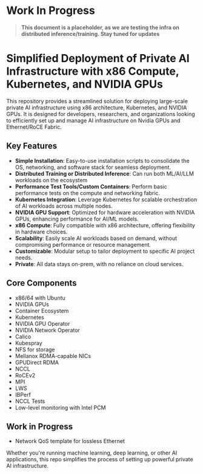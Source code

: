 # Work In Progress

> **This document is a placeholder, as we are testing the infra on distributed inference/training. Stay tuned for updates**
# Simplified Deployment of Private AI Infrastructure with x86 Compute, Kubernetes, and NVIDIA GPUs

This repository provides a streamlined solution for deploying large-scale private AI infrastructure using x86 architecture, Kubernetes, and NVIDIA GPUs. It is designed for developers, researchers, and organizations looking to efficiently set up and manage AI infrastructure on Nvidia GPUs and Ethernet/RoCE Fabric. 

## Key Features
- **Simple Installation**: Easy-to-use installation scripts to consolidate the OS, networking, and software stack for seamless deployment.
- **Distributed Training or Distributed Inference**: Can run both ML/AI/LLM workloads on the  ecosystem
- **Performance Test Tools/Custom Containers**: Perform basic performance tests on the compute and networking fabric.
- **Kubernetes Integration**: Leverage Kubernetes for scalable orchestration of AI workloads across multiple nodes.
- **NVIDIA GPU Support**: Optimized for hardware acceleration with NVIDIA GPUs, enhancing performance for AI/ML models.
- **x86 Compute**: Fully compatible with x86 architecture, offering flexibility in hardware choices.
- **Scalability**: Easily scale AI workloads based on demand, without compromising performance or resource management.
- **Customizable**: Modular setup to tailor deployment to specific AI project needs.
- **Private**: All data stays on-prem, with no reliance on cloud services.

## Core Components
- x86/64 with Ubuntu
- NVIDIA GPUs
- Container Ecosystem
- Kubernetes
- NVIDIA GPU Operator
- NVIDIA Network Operator
- Calico
- Kubespray
- NFS for storage
- Mellanox RDMA-capable NICs
- GPUDirect RDMA
- NCCL
- RoCEv2
- MPI
- LWS
- IBPerf
- NCCL Tests
- Low-level monitoring with Intel PCM

## Work in Progress
- Network QoS template for lossless Ethernet

Whether you're running machine learning, deep learning, or other AI applications, this repo simplifies the process of setting up powerful private AI infrastructure.
